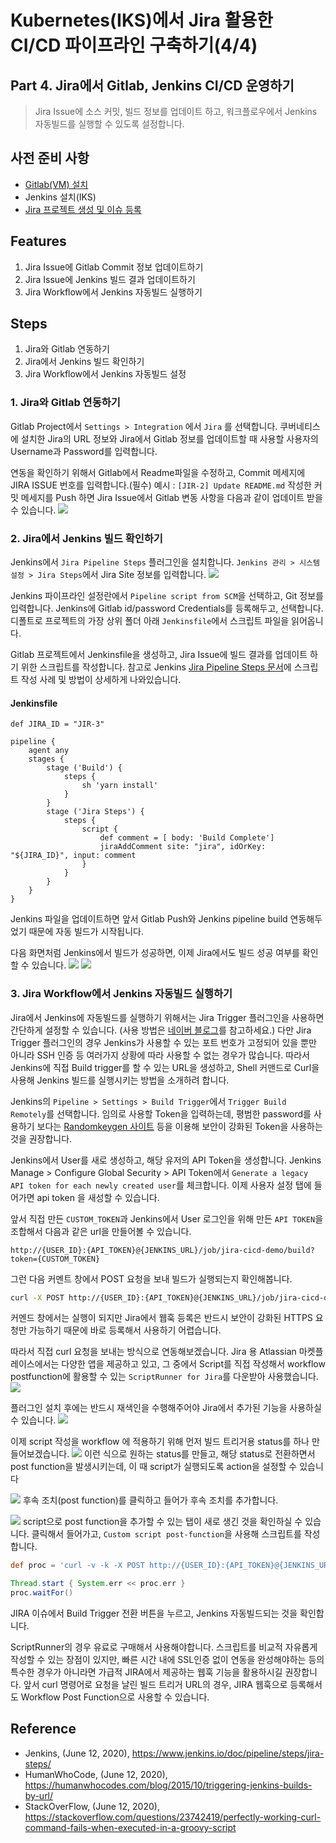 # Kubernetes(IKS)에서 Jira 활용한 CI/CD 파이프라인 구축하기(4/4)

## Part 4. Jira에서 Gitlab, Jenkins CI/CD 운영하기
> Jira Issue에 소스 커밋, 빌드 정보를 업데이트 하고, 워크플로우에서 Jenkins 자동빌드를 실행할 수 있도록 설정합니다.

## 사전 준비 사항
- [Gitlab(VM) 설치](https://velog.io/@hamon/Ubuntu18.04에-Gitlab-설치하기)
- Jenkins 설치(IKS)
- [Jira 프로젝트 생성 및 이슈 등록](https://velog.io/@hamon/2-Jira-프로젝트-커스터마이징-하기)

## Features
1. Jira Issue에 Gitlab Commit 정보 업데이트하기
2. Jira Issue에 Jenkins 빌드 결과 업데이트하기
3. Jira Workflow에서 Jenkins 자동빌드 실행하기

## Steps
1. Jira와 Gitlab 연동하기 
2. Jira에서 Jenkins 빌드 확인하기  
3. Jira Workflow에서 Jenkins 자동빌드 설정

### 1. Jira와 Gitlab 연동하기
Gitlab Project에서 `Settings > Integration` 에서 `Jira` 를 선택합니다. 
쿠버네티스에 설치한 Jira의 URL 정보와 Jira에서 Gitlab 정보를 업데이트할 때 사용할 사용자의 Username과 Password를 입력합니다. 

연동을 확인하기 위해서 Gitlab에서 Readme파일을 수정하고, Commit 메세지에 JIRA ISSUE 번호를 입력합니다.(필수) 
예시 : `[JIR-2] Update README.md`
작성한 커밋 메세지를 Push 하면 Jira Issue에서 Gitlab 변동 사항을 다음과 같이 업데이트 받을 수 있습니다. 
![](../image/jira_gitlab_commit.png)

### 2. Jira에서 Jenkins 빌드 확인하기 
Jenkins에서 `Jira Pipeline Steps` 플러그인을 설치합니다. 
`Jenkins 관리 > 시스템 설정 > Jira Steps`에서 Jira Site 정보를 입력합니다. 
![](image/jira_site.png)

Jenkins 파이프라인 설정란에서 `Pipeline script from SCM`을 선택하고, Git 정보를 입력합니다. 
Jenkins에 Gitlab id/password Credentials를 등록해두고, 선택합니다. 디폴트로 프로젝트의 가장 상위 폴더 아래 `Jenkinsfile`에서 스크립트 파일을 읽어옵니다. 

Gitlab 프로젝트에서 Jenkinsfile을 생성하고, Jira Issue에 빌드 결과를 업데이트 하기 위한 스크립트를 작성합니다. 
참고로 Jenkins [Jira Pipeline Steps 문서](https://www.jenkins.io/doc/pipeline/steps/jira-steps/)에 스크립트 작성 사례 및 방법이 상세하게 나와있습니다.

#### Jenkinsfile
```
def JIRA_ID = "JIR-3"

pipeline {
    agent any
    stages {
        stage ('Build') {
            steps {
                sh 'yarn install'
            }
        }
        stage ('Jira Steps') {
            steps {
                script {
                    def comment = [ body: 'Build Complete']
                    jiraAddComment site: "jira", idOrKey: "${JIRA_ID}", input: comment
                }
            }
        }
    }
}
```
Jenkins 파일을 업데이트하면 앞서 Gitlab Push와 Jenkins pipeline build 연동해두었기 때문에 자동 빌드가 시작됩니다. 

다음 화면처럼 Jenkins에서 빌드가 성공하면, 이제 Jira에서도 빌드 성공 여부를 확인할 수 있습니다. 
![](../image/jenkinsfile.png)
![](../image/jira_comment.png)

### 3. Jira Workflow에서 Jenkins 자동빌드 실행하기

Jira에서 Jenkins에 자동빌드를 실행하기 위해서는 Jira Trigger 플러그인을 사용하면 간단하게 설정할 수 있습니다. (사용 방법은 [네이버 블로그](https://m.blog.naver.com/pooh4880/220970205734)를 참고하세요.)
다만 Jira Trigger 플러그인의 경우 Jenkins가 사용할 수 있는 포트 번호가 고정되어 있을 뿐만 아니라 SSH 인증 등 여러가지 상황에 따라 사용할 수 없는 경우가 많습니다. 
따라서 Jenkins에 직접 Build trigger를 할 수 있는 URL을 생성하고, Shell 커맨드로 Curl을 사용해 Jenkins 빌드를 실행시키는 방법을 소개하려 합니다. 

Jenkins의 `Pipeline > Settings > Build Trigger`에서 `Trigger Build Remotely`를 선택합니다. 
임의로 사용할 Token을 입력하는데, 평범한 password를 사용하기 보다는 [Randomkeygen 사이트](https://randomkeygen.com/) 등을 이용해 보안이 강화된 Token을 사용하는 것을 권장합니다. 

Jenkins에서 User를 새로 생성하고, 해당 유저의 API Token을 생성합니다. Jenkins Manage > Configure Global Security > API Token에서 `Generate a legacy API token for each newly created user`를 체크합니다. 이제 사용자 설정 탭에 들어가면 api token 을 새성할 수 있습니다. 

앞서 직접 만든 `CUSTOM_TOKEN`과 Jenkins에서 User 로그인을 위해 만든 `API TOKEN`을 조합해서 다음과 같은 url을 만들어볼 수 있습니다. 

`http://{USER_ID}:{API_TOKEN}@{JENKINS_URL}/job/jira-cicd-demo/build?token={CUSTOM_TOKEN}`

그런 다음 커멘트 창에서 POST 요청을 보내 빌드가 실행되는지 확인해봅니다. 
```bash
curl -X POST http://{USER_ID}:{API_TOKEN}@{JENKINS_URL}/job/jira-cicd-demo/build?token={CUSTOM_TOKEN}
``` 
커멘드 창에서는 실행이 되지만 Jira에서 웹훅 등록은 반드시 보안이 강화된 HTTPS 요청만 가능하기 때문에 바로 등록해서 사용하기 어렵습니다. 

따라서 직접 curl 요청을 보내는 방식으로 연동해보겠습니다.
Jira 용 Atlassian 마켓플레이스에서는 다양한 앱을 제공하고 있고, 그 중에서 Script를 직접 작성해서 workflow postfunction에 활용할 수 있는 `ScriptRunner for Jira`를 다운받아 사용했습니다. 
![](../image/scriptrunner.png)

플러그인 설치 후에는 반드시 재색인을 수행해주어야 Jira에서 추가된 기능을 사용하실 수 있습니다. 
![](../image/reindex.png)

이제 script 작성을 workflow 에 적용하기 위해 먼저 빌드 트리거용 status를 하나 만들어보겠습니다. 
![](../image/custom_workflow.png)
이런 식으로 원하는 status를 만들고, 해당 status로 전환하면서 post function을 발생시키는데, 이 때 script가 실행되도록 action을 설정할 수 있습니다 

![](../image/click_post_function.png)
후속 조치(post function)를 클릭하고 들어가 후속 조치를 추가합니다.

![](../image/add_script_runner.png)
script으로 post function을 추가할 수 있는 탭이 새로 생긴 것을 확인하실 수 있습니다.
클릭해서 들어가고, `Custom script post-function`을 사용해 스크립트를 작성합니다. 

```groovy
def proc = 'curl -v -k -X POST http://{USER_ID}:{API_TOKEN}@{JENKINS_URL}/job/jira-cicd-demo/build?token={CUSTOM_TOKEN}'.execute()

Thread.start { System.err << proc.err }
proc.waitFor()
```
JIRA 이슈에서 Build Trigger 전환 버튼을 누르고, Jenkins 자동빌드되는 것을 확인합니다.

ScriptRunner의 경우 유료로 구매해서 사용해야합니다. 스크립트를 비교적 자유롭게 작성할 수 있는 장점이 있지만, 빠른 시간 내에 SSL인증 없이 연동을 완성해야하는 등의 특수한 경우가 아니라면 가급적 JIRA에서 제공하는 웹훅 기능을 활용하시길 권장합니다. 앞서 curl 명령어로 요청을 날린 빌드 트리거 URL의 경우, JIRA 웹훅으로 등록해서도 Workflow Post Function으로 사용할 수 있습니다. 


## Reference
- Jenkins, (June 12, 2020), https://www.jenkins.io/doc/pipeline/steps/jira-steps/
- HumanWhoCode, (June 12, 2020), https://humanwhocodes.com/blog/2015/10/triggering-jenkins-builds-by-url/
- StackOverFlow, (June 12, 2020), https://stackoverflow.com/questions/23742419/perfectly-working-curl-command-fails-when-executed-in-a-groovy-script
